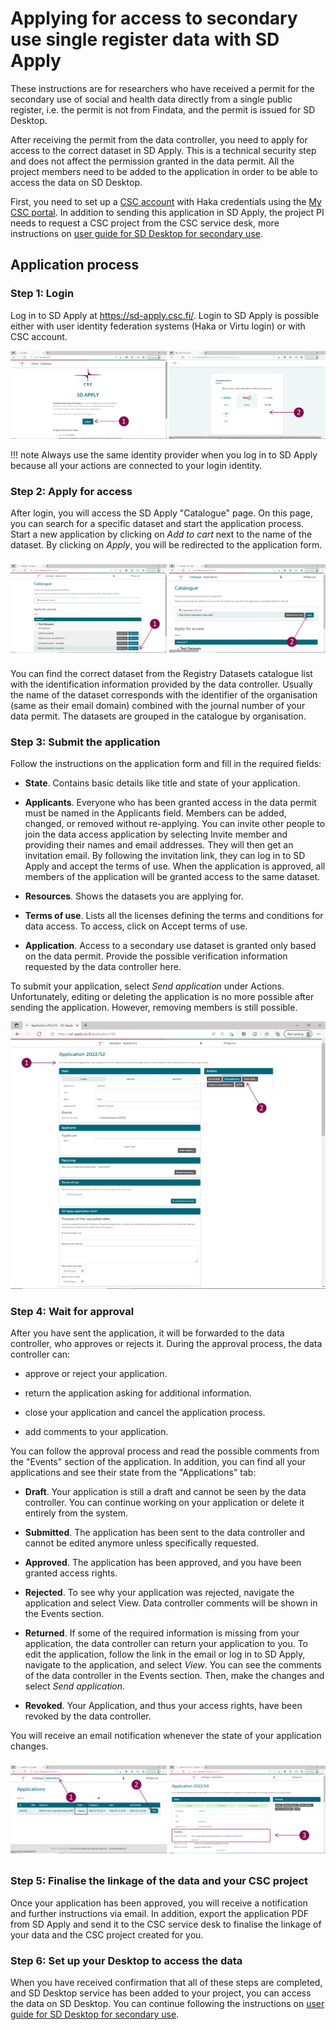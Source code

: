 # Applying for access to secondary use single register data with SD Apply

These instructions are for researchers who have received a permit for the secondary use of social and health data directly from a single public register, i.e. the permit is not from Findata, and the permit is issued for SD Desktop.

After receiving the permit from the data controller, you need to apply for access to the correct dataset in SD Apply. This is a technical security step and does not affect the permission granted in the data permit. All the project members need to be added to the application in order to be able to access the data on SD Desktop.

First, you need to set up a [CSC account](../../accounts/how-to-create-new-user-account.md) with Haka credentials using the [My CSC portal](https://my.csc.fi/). In addition to sending this application in SD Apply, the project PI needs to request a CSC project from the CSC service desk, more instructions on [user guide for SD Desktop for secondary use](../../data/sensitive-data/sd-desktop-access.md). 

## Application process

### Step 1: Login

Log in to SD Apply at <https://sd-apply.csc.fi/>. Login to SD Apply is possible either with user identity federation systems (Haka or Virtu login) or with CSC account.

[![SD Apply login page](images/apply/apply_login.png)](images/apply/apply_login.png)

!!! note
    Always use the same identity provider when you log in to SD Apply because all your actions are connected to your login identity.

### Step 2: Apply for access

After login, you will access the SD Apply "Catalogue" page. On this page, you can search for a specific dataset and start the application process. Start a new application by clicking on *Add to cart* next to the name of the dataset. By clicking on *Apply*, you will be redirected to the application form.

[![SD Apply "Catalogue" page](images/apply/apply_catalogue.png)](images/apply/apply_catalogue.png)

You can find the correct dataset from the Registry Datasets catalogue list with the identification information provided by the data controller. Usually the name of the dataset corresponds with the identifier of the organisation (same as their email domain) combined with the journal number of your data permit. The datasets are grouped in the catalogue by organisation.

### Step 3: Submit the application

Follow the instructions on the application form and fill in the required fields:

- **State**. Contains basic details like title and state of your application.

- **Applicants**. Everyone who has been granted access in the data permit must be named in the Applicants field. Members can be added, changed, or removed without re-applying. You can invite other people to join the data access application by selecting Invite member and providing their names and email addresses. They will then get an invitation email. By following the invitation link, they can log in to SD Apply and accept the terms of use. When the application is approved, all members of the application will be granted access to the same dataset.

- **Resources**. Shows the datasets you are applying for.

- **Terms of use**. Lists all the licenses defining the terms and conditions for data access. To access, click on Accept terms of use.

- **Application**. Access to a secondary use dataset is granted only based on the data permit. Provide the possible verification information requested by the data controller here.

To submit your application, select *Send application* under Actions. Unfortunately, editing or deleting the application is no more possible after sending the application. However, removing members is still possible.

[![SD Apply application form](images/apply/apply_application.png)](images/apply/apply_application.png)

### Step 4: Wait for approval

After you have sent the application, it will be forwarded to the data controller, who approves or rejects it. During the approval process, the data controller can:

- approve or reject your application.

- return the application asking for additional information.

- close your application and cancel the application process.

- add comments to your application.

You can follow the approval process and read the possible comments from the "Events" section of the application. In addition, you can find all your applications and see their state from the "Applications" tab:

- **Draft**. Your application is still a draft and cannot be seen by the data controller. You can continue working on your application or delete it entirely from the system.

- **Submitted**. The application has been sent to the data controller and cannot be edited anymore unless specifically requested.

- **Approved**. The application has been approved, and you have been granted access rights.

- **Rejected**. To see why your application was rejected, navigate the application and select View. Data controller comments will be shown in the Events section.

- **Returned**. If some of the required information is missing from your application, the data controller can return your application to you. To edit the application, follow the link in the email or log in to SD Apply, navigate to the application, and select *View*. You can see the comments of the data controller in the Events section. Then, make the changes and select *Send application*.

- **Revoked**. Your Application, and thus your access rights, have been revoked by the data controller.

You will receive an email notification whenever the state of your application changes.

[![SD Apply "Applications" tab](images/apply/apply_state.png)](images/apply/apply_state.png)

### Step 5: Finalise the linkage of the data and your CSC project

Once your application has been approved, you will receive a notification and further instructions via email. In addition, export the application PDF from SD Apply and send it to the CSC service desk to finalise the linkage of your data and the CSC project created for you.

### Step 6: Set up your Desktop to access the data

When you have received confirmation that all of these steps are completed, and SD Desktop service has been added to your project, you can access the data on SD Desktop. You can continue following the instructions on [user guide for SD Desktop for secondary use](./sd-desktop-audited.md).

